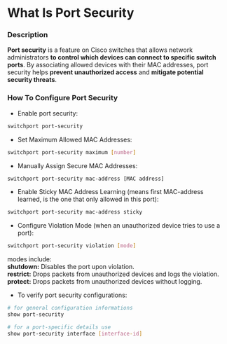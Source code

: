 # What Is Port Security
### Description
**Port security** is a feature on Cisco switches that allows network administrators **to control which devices can connect to specific switch ports**. By associating allowed devices with their MAC addresses, port security helps **prevent unauthorized access** and **mitigate potential security threats**.

### How To Configure Port Security
- Enable port security: 
```bash
switchport port-security
```

- Set Maximum Allowed MAC Addresses:
```bash
switchport port-security maximum [number]
```

- Manually Assign Secure MAC Addresses:
```bash
switchport port-security mac-address [MAC address]
```

- Enable Sticky MAC Address Learning (means first MAC-address learned, is the one that only allowed in this port):
```bash
switchport port-security mac-address sticky
```

- Configure Violation Mode (when an unauthorized device tries to use a port):
```bash
switchport port-security violation [mode]
```
modes include:<br>
**shutdown:** Disables the port upon violation.<br>
**restrict:** Drops packets from unauthorized devices and logs the violation.<br>
**protect:** Drops packets from unauthorized devices without logging.

- To verify port security configurations:
```bash
# for general configuration informations
show port-security

# for a port-specific details use
show port-security interface [interface-id]
```




